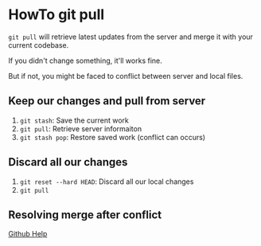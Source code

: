 # HowTo git pull

`git pull` will retrieve latest updates from the server and merge it with your current codebase.

If you didn't change something, it'll works fine.

But if not, you might be faced to conflict between server and local files.

## Keep our changes and pull from server

1. `git stash`: Save the current work
2. `git pull`: Retrieve server informaiton
3. `git stash pop`: Restore saved work (conflict can occurs)

## Discard all our changes

1. `git reset --hard HEAD`: Discard all our local changes
2. `git pull`

## Resolving merge after conflict

[Github Help](https://help.github.com/articles/resolving-merge-conflicts-after-a-git-rebase/)

